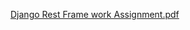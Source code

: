[Django Rest Frame work Assignment.pdf](https://github.com/ravi3541/DRF-Emp-Manager-Assignment/files/9006921/Django.Rest.Frame.work.Assignment.pdf)
